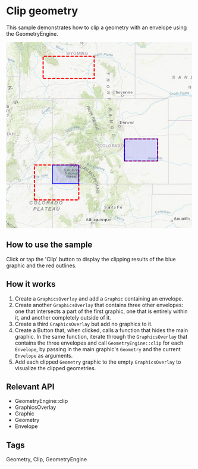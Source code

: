 # Clip geometry

This sample demonstrates how to clip a geometry with an envelope using the GeometryEngine.

![](screenshot.png)

## How to use the sample
Click or tap the 'Clip' button to display the clipping results of the blue graphic and the red outlines.


## How it works
1. Create a `GraphicsOverlay` and add a `Graphic` containing an envelope.
2. Create another `GraphicsOverlay` that contains three other envelopes: one that intersects a part of the first graphic, one that is entirely within it, and another completely outside of it.
3. Create a third `GraphicsOverlay` but add no graphics to it.
4. Create a Button that, when clicked, calls a function that hides the main graphic. In the same function, iterate through the `GraphicsOverlay` that contains the three envelopes and call `GeometryEngine::clip` for each `Envelope`, by passing in the main graphic's `Geometry` and the current `Envelope` as arguments.
6. Add each clipped `Geometry` graphic to the empty `GraphicsOverlay` to visualize the clipped geometries.

## Relevant API
- GeometryEngine::clip
- GraphicsOverlay
- Graphic
- Geometry
- Envelope

## Tags
Geometry, Clip, GeometryEngine
